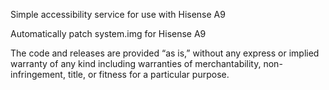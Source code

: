 Simple accessibility service for use with Hisense A9

Automatically patch system.img for Hisense A9

The code and releases are provided “as is,” without any express or implied warranty of any kind including warranties of merchantability, non-infringement, title, or fitness for a particular purpose.
